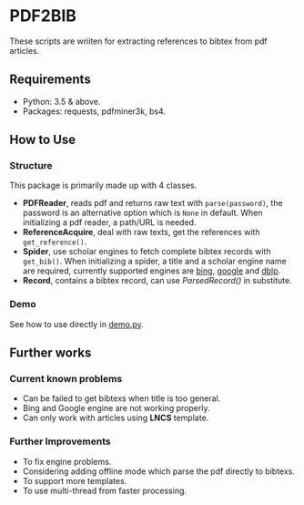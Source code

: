 # PDF2BIB
These scripts are wriiten for extracting references to bibtex from pdf articles.

## Requirements
* Python: 3.5 & above.
* Packages: requests, pdfminer3k, bs4.

## How to Use

### Structure
This package is primarily made up with 4 classes.
* **PDFReader**, reads pdf and returns raw text with `parse(password)`, the password is an alternative option which is `None` in default. When initializing a pdf reader, a path/URL is needed.
* **ReferenceAcquire**, deal with raw texts, get the references with `get_reference()`.
* **Spider**, use scholar engines to fetch complete bibtex records with `get_bib()`. When initializing a spider, a title and a scholar engine name are required, currently supported engines are [bing](https://cn.bing.com/academic), [google](https://scholar.google.com/) and [dblp](http://dblp.uni-trier.de/search).
* **Record**, contains a bibtex record, can use *ParsedRecord()* in substitute.

### Demo
See how to use directly in [demo.py](/demo.py).

## Further works

### Current known problems
* Can be failed to get bibtexs when title is too general.
* Bing and Google engine are not working properly.
* Can only work with articles using **LNCS** template.

### Further Improvements
* To fix engine problems.
* Considering adding offline mode which parse the pdf directly to bibtexs.
* To support more templates.
* To use multi-thread from faster processing.
